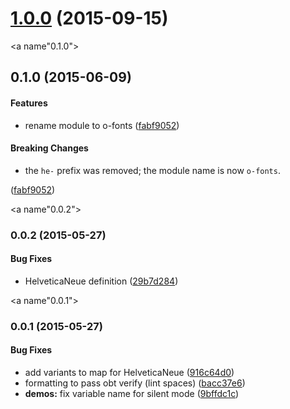<a name="1.0.0"></a>
# [1.0.0](https://github.com/Pearson-Higher-Ed/o-fonts/compare/v0.2.0...v1.0.0) (2015-09-15)




<a name"0.1.0"></a>
## 0.1.0 (2015-06-09)


#### Features

* rename module to o-fonts ([fabf9052](https://github.com/Pearson-Higher-Ed/o-fonts/commit/fabf9052))


#### Breaking Changes

* the `he-` prefix was removed; the module name is now
`o-fonts`.

 ([fabf9052](https://github.com/Pearson-Higher-Ed/o-fonts/commit/fabf9052))


<a name"0.0.2"></a>
### 0.0.2 (2015-05-27)


#### Bug Fixes

* HelveticaNeue definition ([29b7d284](https://github.com/Pearson-Higher-Ed/o-fonts/commit/29b7d284))


<a name"0.0.1"></a>
### 0.0.1 (2015-05-27)


#### Bug Fixes

* add variants to map for HelveticaNeue ([916c64d0](https://github.com/Pearson-Higher-Ed/o-fonts/commit/916c64d0))
* formatting to pass obt verify (lint spaces) ([bacc37e6](https://github.com/Pearson-Higher-Ed/o-fonts/commit/bacc37e6))
* **demos:** fix variable name for silent mode ([9bffdc1c](https://github.com/Pearson-Higher-Ed/o-fonts/commit/9bffdc1c))

